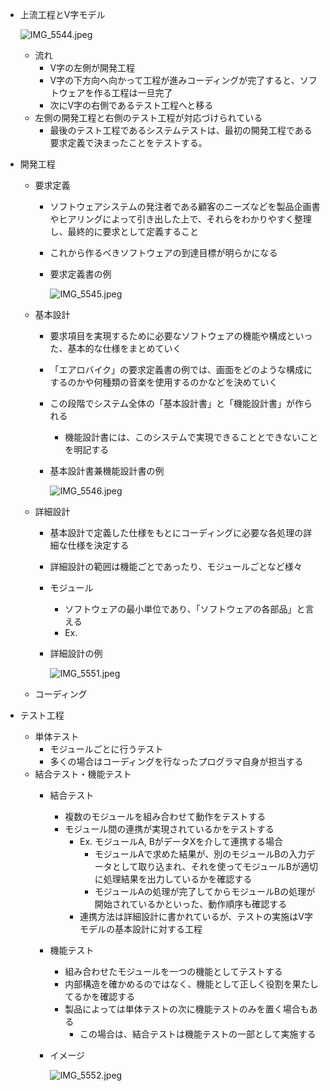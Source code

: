 - 上流工程とV字モデル
    
    ![IMG_5544.jpeg](attachment:2176fb5b-c1df-48c5-9914-a7abb788b318:IMG_5544.jpeg)
    
    - 流れ
        - V字の左側が開発工程
        - V字の下方向へ向かって工程が進みコーディングが完了すると、ソフトウェアを作る工程は一旦完了
        - 次にV字の右側であるテスト工程へと移る
    - 左側の開発工程と右側のテスト工程が対応づけられている
        - 最後のテスト工程であるシステムテストは、最初の開発工程である要求定義で決まったことをテストする。

- 開発工程
    - 要求定義
        - ソフトウェアシステムの発注者である顧客のニーズなどを製品企画書やヒアリングによって引き出した上で、それらをわかりやすく整理し、最終的に要求として定義すること
        - これから作るべきソフトウェアの到達目標が明らかになる
        - 要求定義書の例
            
            ![IMG_5545.jpeg](attachment:043fddcd-35b2-497c-a2af-c5c84ac285e6:IMG_5545.jpeg)
            
        
    - 基本設計
        - 要求項目を実現するために必要なソフトウェアの機能や構成といった、基本的な仕様をまとめていく
        - 「エアロバイク」の要求定義書の例では、画面をどのような構成にするのかや何種類の音楽を使用するのかなどを決めていく
        - この段階でシステム全体の「基本設計書」と「機能設計書」が作られる
            - 機能設計書には、このシステムで実現できることとできないことを明記する
        - 基本設計書兼機能設計書の例
            
            ![IMG_5546.jpeg](attachment:03bb6a47-ac7d-4bc4-8ea3-7980e190db7c:IMG_5546.jpeg)
            
    - 詳細設計
        - 基本設計で定義した仕様をもとにコーディングに必要な各処理の詳細な仕様を決定する
        - 詳細設計の範囲は機能ごとであったり、モジュールごとなど様々
        - モジュール
            - ソフトウェアの最小単位であり、「ソフトウェアの各部品」と言える
            - Ex.
        - 詳細設計の例
            
            ![IMG_5551.jpeg](attachment:6e9f2bfd-cda6-4a92-a511-043c5c361903:IMG_5551.jpeg)
            
    - コーディング

- テスト工程
    - 単体テスト
        - モジュールごとに行うテスト
        - 多くの場合はコーディングを行なったプログラマ自身が担当する
    - 結合テスト・機能テスト
        - 結合テスト
            - 複数のモジュールを組み合わせて動作をテストする
            - モジュール間の連携が実現されているかをテストする
                - Ex.  モジュールA, BがデータXを介して連携する場合
                    - モジュールAで求めた結果が、別のモジュールBの入力データとして取り込まれ、それを使ってモジュールBが適切に処理結果を出力しているかを確認する
                    - モジュールAの処理が完了してからモジュールBの処理が開始されているかといった、動作順序も確認する
                - 連携方法は詳細設計に書かれているが、テストの実施はV字モデルの基本設計に対する工程
        - 機能テスト
            - 組み合わせたモジュールを一つの機能としてテストする
            - 内部構造を確かめるのではなく、機能として正しく役割を果たしてるかを確認する
            - 製品によっては単体テストの次に機能テストのみを置く場合もある
                - この場合は、結合テストは機能テストの一部として実施する
        - イメージ
            
            ![IMG_5552.jpeg](attachment:dd4f3954-afbc-42a2-8eca-1e6d38465a30:IMG_5552.jpeg)